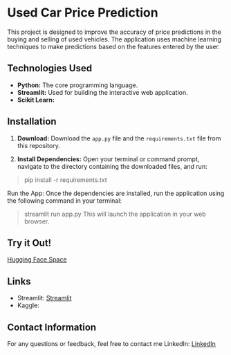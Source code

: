 # Used Car Price Prediction
This project is designed to improve the accuracy of price predictions in the buying and selling of used vehicles. The application uses machine learning techniques to make predictions based on the features entered by the user.

## Technologies Used

* **Python:** The core programming language.
* **Streamlit:**  Used for building the interactive web application.
* **Scikit Learn:** 

## Installation

1. **Download:** Download the `app.py` file and the `requirements.txt` file from this repository.

2. **Install Dependencies:** Open your terminal or command prompt, navigate to the directory containing the downloaded files, and run:

> pip install -r requirements.txt

Run the App: Once the dependencies are installed, run the application using the following command in your terminal:

> streamlit run app.py
This will launch the application in your web browser.

## Try it Out!
[Hugging Face Space](https://huggingface.co/spaces/hanifekaptan/Used_Car_Price_Prediction_BC)

## Links
* Streamlit: [Streamlit](https://streamlit.io/)
* Kaggle:

## Contact Information
For any questions or feedback, feel free to contact me
LinkedIn: [LinkedIn](https://www.linkedin.com/in/hanifekaptan-u1f90d/)

